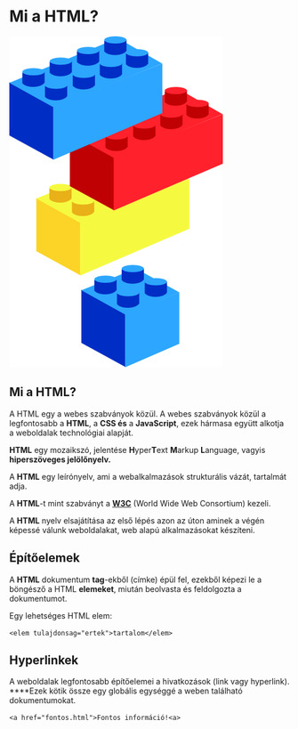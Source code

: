 # Mi a HTML?

![](../.gitbook/assets/lego-block-art-hi.png)

## Mi a HTML?

A HTML egy a webes szabványok közül. A webes szabványok közül a legfontosabb a **HTML**, a **CSS és** a **JavaScript**, ezek hármasa együtt alkotja a weboldalak technológiai alapját.

**HTML** egy mozaikszó, jelentése **H**yper**T**ext **M**arkup **L**anguage, vagyis **hiperszöveges jelölőnyelv.**

A **HTML** egy leírónyelv, ami a webalkalmazások strukturális vázát, tartalmát adja.

A **HTML**-t mint szabványt a [**W3C**](https://hu.wikipedia.org/wiki/W3C) \(World Wide Web Consortium\) kezeli.

A **HTML** nyelv elsajátítása az első lépés azon az úton aminek a végén képessé válunk weboldalakat, web alapú alkalmazásokat készíteni.

## Építőelemek

A **HTML** dokumentum **tag**-ekből \(címke\) épül fel, ezekből képezi le a böngésző a HTML **elemeket**, miután beolvasta és feldolgozta a dokumentumot. 

Egy lehetséges HTML elem:

```markup
<elem tulajdonsag="ertek">tartalom</elem>
```

## **Hyperlinkek**

A weboldalak legfontosabb építőelemei a hivatkozások \(link vagy hyperlink\). ****Ezek kötik össze egy globális egységgé a weben található dokumentumokat.

```markup
<a href="fontos.html">Fontos információ!<a>
```



